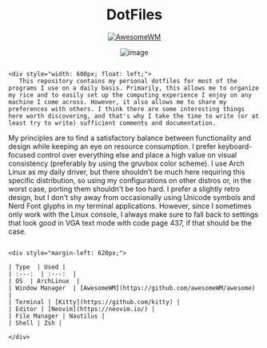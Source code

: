 <div align=center>

# DotFiles
  
[![AwesomeWM](https://img.shields.io/badge/AwesomeWM-git-blue.svg?logo=lua)](https://github.com/awesomeWM/awesome)

![image](https://user-images.githubusercontent.com/80684231/192327751-5584bd54-a99d-495b-a545-e1d627d3bf3a.png)

</div>

 <div style="width: 100%; overflow: hidden;">
  
    <div style="width: 600px; float: left;"> 
       This repository contains my personal dotfiles for most of the programs I use on a daily basis. Primarily, this allows me to organize my rice and to easily set up the computing experience I enjoy on any machine I come across. However, it also allows me to share my preferences with others. I think there are some interesting things here worth discovering, and that's why I take the time to write (or at least try to write) sufficient comments and documentation.

My principles are to find a satisfactory balance between functionality and design while keeping an eye on resource consumption. I prefer keyboard-focused control over everything else and place a high value on visual consistency (preferably by using the gruvbox color scheme). I use Arch Linux as my daily driver, but there shouldn't be much here requiring this specific distribution, so using my configurations on other distros or, in the worst case, porting them shouldn't be too hard. I prefer a slightly retro design, but I don't shy away from occasionally using Unicode symbols and Nerd Font glyphs in my terminal applications. However, since I sometimes only work with the Linux console, I always make sure to fall back to settings that look good in VGA text mode with code page 437, if that should be the case.
    </div>
  
    <div style="margin-left: 620px;"> 
      
    | Type  | Used |
    | :---:  | :---:  |
    | OS  | ArchLinux  |
    | Window Manager  | [AwesomeWM](https://github.com/awesomeWM/awesome)  |
    | Terminal | [Kitty](https://github.com/kitty) |
    | Editor | [Neovim](https://neovim.io/) |
    | File Manager | Nautilus |
    | Shell | Zsh |
      
    </div>
  
</div>
